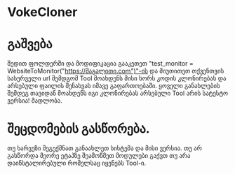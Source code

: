 # VokeCloner
# გაშვება
შედით ფოლდერში და მოდიფიკაცია გააკეთეთ "test_monitor = WebsiteToMonitor("https://მაგალითი.com")"-ის და მიუთითეთ თქვენთვის სასურველი url
შემდგომ Tool მოახდენს მისი სორს კოდის კლონირებას და არსებული ფაილის შენახვას იმავე გაფართოებაში. ყოველი განახლების შემდეგ თავიდან მოახდენს იგი კლონირებას
არსებული Tool არის სატესტო ვერსია! 
მადლობა.
# შეცდომების გასწორება.
თუ ხარვეზი შეგექმნათ განაახლეთ სისტემა და მისი ვერსია. თუ არ გასწორდა მეორე ეტაპზე შეამოწმეთ მოდულები გაქვთ თუ არა დაინსტალირებული რომელსაც იყენებს Tool-ი.
